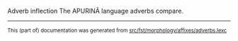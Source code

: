 Adverb inflection
The APURINÃ language adverbs compare.

* * *

<small>This (part of) documentation was generated from [src/fst/morphology/affixes/adverbs.lexc](https://github.com/giellalt/lang-apu/blob/main/src/fst/morphology/affixes/adverbs.lexc)</small>
